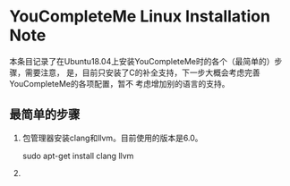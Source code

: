 # YouCompleteMe Linux Installation Note
本条目记录了在Ubuntu18.04上安装YouCompleteMe时的各个（最简单的）步骤，需要注意，
是，目前只安装了C的补全支持，下一步大概会考虑完善YouCompleteMe的各项配置，暂不
考虑增加别的语言的支持。
## 最简单的步骤
1. 包管理器安装clang和llvm。目前使用的版本是6.0。

    sudo apt-get install clang llvm
2. 

